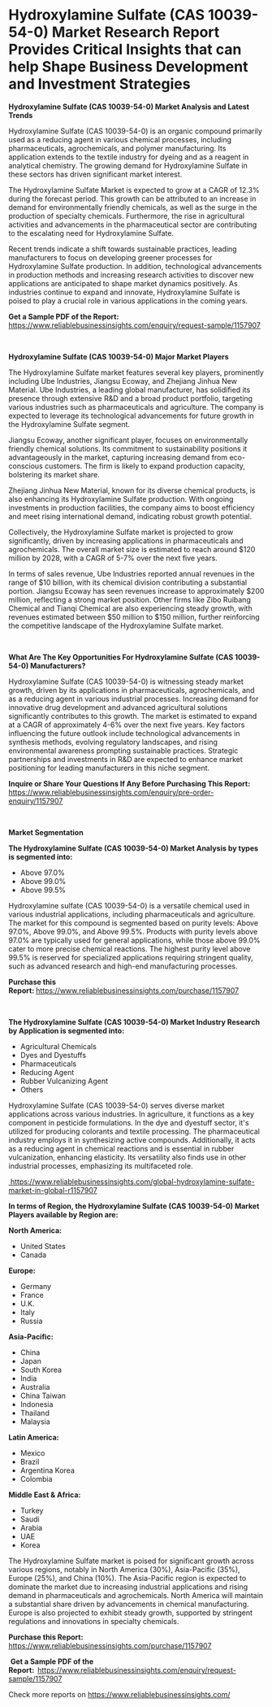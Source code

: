 <p><h1>Hydroxylamine Sulfate (CAS 10039-54-0) Market Research Report Provides Critical Insights that can help Shape Business Development and Investment Strategies</h1></p><p><strong>Hydroxylamine Sulfate (CAS 10039-54-0) Market Analysis and Latest Trends</strong></p>
<p><p>Hydroxylamine Sulfate (CAS 10039-54-0) is an organic compound primarily used as a reducing agent in various chemical processes, including pharmaceuticals, agrochemicals, and polymer manufacturing. Its application extends to the textile industry for dyeing and as a reagent in analytical chemistry. The growing demand for Hydroxylamine Sulfate in these sectors has driven significant market interest.</p><p>The Hydroxylamine Sulfate Market is expected to grow at a CAGR of 12.3% during the forecast period. This growth can be attributed to an increase in demand for environmentally friendly chemicals, as well as the surge in the production of specialty chemicals. Furthermore, the rise in agricultural activities and advancements in the pharmaceutical sector are contributing to the escalating need for Hydroxylamine Sulfate. </p><p>Recent trends indicate a shift towards sustainable practices, leading manufacturers to focus on developing greener processes for Hydroxylamine Sulfate production. In addition, technological advancements in production methods and increasing research activities to discover new applications are anticipated to shape market dynamics positively. As industries continue to expand and innovate, Hydroxylamine Sulfate is poised to play a crucial role in various applications in the coming years.</p></p>
<p><strong>Get a Sample PDF of the Report:&nbsp;</strong> <a href="https://www.reliablebusinessinsights.com/enquiry/request-sample/1157907?utm_campaign=2234&utm_medium=2&utm_source=Github&utm_content=ia&utm_term=01022025&utm_id=hydroxylamine-sulfate-cas-10039-54-0">https://www.reliablebusinessinsights.com/enquiry/request-sample/1157907</a></p>
<p>&nbsp;</p>
<p><strong>Hydroxylamine Sulfate (CAS 10039-54-0) Major Market Players</strong></p>
<p><p>The Hydroxylamine Sulfate market features several key players, prominently including Ube Industries, Jiangsu Ecoway, and Zhejiang Jinhua New Material. Ube Industries, a leading global manufacturer, has solidified its presence through extensive R&D and a broad product portfolio, targeting various industries such as pharmaceuticals and agriculture. The company is expected to leverage its technological advancements for future growth in the Hydroxylamine Sulfate segment.</p><p>Jiangsu Ecoway, another significant player, focuses on environmentally friendly chemical solutions. Its commitment to sustainability positions it advantageously in the market, capturing increasing demand from eco-conscious customers. The firm is likely to expand production capacity, bolstering its market share.</p><p>Zhejiang Jinhua New Material, known for its diverse chemical products, is also enhancing its Hydroxylamine Sulfate production. With ongoing investments in production facilities, the company aims to boost efficiency and meet rising international demand, indicating robust growth potential.</p><p>Collectively, the Hydroxylamine Sulfate market is projected to grow significantly, driven by increasing applications in pharmaceuticals and agrochemicals. The overall market size is estimated to reach around $120 million by 2028, with a CAGR of 5-7% over the next five years.</p><p>In terms of sales revenue, Ube Industries reported annual revenues in the range of $10 billion, with its chemical division contributing a substantial portion. Jiangsu Ecoway has seen revenues increase to approximately $200 million, reflecting a strong market position. Other firms like Zibo Ruibang Chemical and Tianqi Chemical are also experiencing steady growth, with revenues estimated between $50 million to $150 million, further reinforcing the competitive landscape of the Hydroxylamine Sulfate market.</p></p>
<p>&nbsp;</p>
<p><strong>What Are The Key Opportunities For Hydroxylamine Sulfate (CAS 10039-54-0) Manufacturers?</strong></p>
<p><p>Hydroxylamine Sulfate (CAS 10039-54-0) is witnessing steady market growth, driven by its applications in pharmaceuticals, agrochemicals, and as a reducing agent in various industrial processes. Increasing demand for innovative drug development and advanced agricultural solutions significantly contributes to this growth. The market is estimated to expand at a CAGR of approximately 4-6% over the next five years. Key factors influencing the future outlook include technological advancements in synthesis methods, evolving regulatory landscapes, and rising environmental awareness prompting sustainable practices. Strategic partnerships and investments in R&D are expected to enhance market positioning for leading manufacturers in this niche segment.</p></p>
<p><strong>Inquire or Share Your Questions If Any Before Purchasing This Report:</strong> <a href="https://www.reliablebusinessinsights.com/enquiry/pre-order-enquiry/1157907?utm_campaign=2234&utm_medium=2&utm_source=Github&utm_content=ia&utm_term=01022025&utm_id=hydroxylamine-sulfate-cas-10039-54-0">https://www.reliablebusinessinsights.com/enquiry/pre-order-enquiry/1157907</a></p>
<p>&nbsp;</p>
<p><strong>Market Segmentation</strong></p>
<p><strong>The Hydroxylamine Sulfate (CAS 10039-54-0) Market Analysis by types is segmented into:</strong></p>
<p><ul><li>Above 97.0%</li><li>Above 99.0%</li><li>Above 99.5%</li></ul></p>
<p><p>Hydroxylamine sulfate (CAS 10039-54-0) is a versatile chemical used in various industrial applications, including pharmaceuticals and agriculture. The market for this compound is segmented based on purity levels: Above 97.0%, Above 99.0%, and Above 99.5%. Products with purity levels above 97.0% are typically used for general applications, while those above 99.0% cater to more precise chemical reactions. The highest purity level above 99.5% is reserved for specialized applications requiring stringent quality, such as advanced research and high-end manufacturing processes.</p></p>
<p><strong>Purchase this Report:&nbsp;</strong><a href="https://www.reliablebusinessinsights.com/purchase/1157907?utm_campaign=2234&utm_medium=2&utm_source=Github&utm_content=ia&utm_term=01022025&utm_id=hydroxylamine-sulfate-cas-10039-54-0">https://www.reliablebusinessinsights.com/purchase/1157907</a></p>
<p>&nbsp;</p>
<p><strong>The Hydroxylamine Sulfate (CAS 10039-54-0) Market Industry Research by Application is segmented into:</strong></p>
<p><ul><li>Agricultural Chemicals</li><li>Dyes and Dyestuffs</li><li>Pharmaceuticals</li><li>Reducing Agent</li><li>Rubber Vulcanizing Agent</li><li>Others</li></ul></p>
<p><p>Hydroxylamine Sulfate (CAS 10039-54-0) serves diverse market applications across various industries. In agriculture, it functions as a key component in pesticide formulations. In the dye and dyestuff sector, it's utilized for producing colorants and textile processing. The pharmaceutical industry employs it in synthesizing active compounds. Additionally, it acts as a reducing agent in chemical reactions and is essential in rubber vulcanization, enhancing elasticity. Its versatility also finds use in other industrial processes, emphasizing its multifaceted role.</p></p>
<p><a href="https://www.reliablebusinessinsights.com/global-hydroxylamine-sulfate-market-in-global-r1157907?utm_campaign=2234&utm_medium=2&utm_source=Github&utm_content=ia&utm_term=01022025&utm_id=hydroxylamine-sulfate-cas-10039-54-0">&nbsp;https://www.reliablebusinessinsights.com/global-hydroxylamine-sulfate-market-in-global-r1157907</a></p>
<p><strong>In terms of Region, the Hydroxylamine Sulfate (CAS 10039-54-0) Market Players available by Region are:</strong></p>
<p>
    <p> <strong> North America: </strong>
        <ul>
            <li>United States</li>
            <li>Canada</li>
        </ul>
        </p> 
    <p> <strong> Europe: </strong>
        <ul>
            <li>Germany</li>
            <li>France</li>
            <li>U.K.</li>
            <li>Italy</li>
            <li>Russia</li>
        </ul>
        </p> 
    <p> <strong> Asia-Pacific: </strong>
        <ul>
            <li>China</li>
            <li>Japan</li>
            <li>South Korea</li>
            <li>India</li>
            <li>Australia</li>
            <li>China Taiwan</li>
            <li>Indonesia</li>
            <li>Thailand</li>
            <li>Malaysia</li>
        </ul>
        </p> 
    <p> <strong> Latin America: </strong>
        <ul>
            <li>Mexico</li>
            <li>Brazil</li>
            <li>Argentina Korea</li>
            <li>Colombia</li>
        </ul>
        </p> 
    <p> <strong> Middle East & Africa: </strong>
        <ul>
            <li>Turkey</li>
            <li>Saudi</li>
            <li>Arabia</li>
            <li>UAE</li>
            <li>Korea</li>
        </ul>
    </p>
    </p>
<p><p>The Hydroxylamine Sulfate market is poised for significant growth across various regions, notably in North America (30%), Asia-Pacific (35%), Europe (25%), and China (10%). The Asia-Pacific region is expected to dominate the market due to increasing industrial applications and rising demand in pharmaceuticals and agrochemicals. North America will maintain a substantial share driven by advancements in chemical manufacturing. Europe is also projected to exhibit steady growth, supported by stringent regulations and innovations in specialty chemicals.</p></p>
<p><strong>Purchase this Report: </strong><a href="https://www.reliablebusinessinsights.com/purchase/1157907?utm_campaign=2234&utm_medium=2&utm_source=Github&utm_content=ia&utm_term=01022025&utm_id=hydroxylamine-sulfate-cas-10039-54-0">https://www.reliablebusinessinsights.com/purchase/1157907</a></p>
<p>&nbsp;<strong>Get a Sample PDF of the Report:&nbsp;&nbsp;</strong><a href="https://www.reliablebusinessinsights.com/enquiry/request-sample/1157907?utm_campaign=2234&utm_medium=2&utm_source=Github&utm_content=ia&utm_term=01022025&utm_id=hydroxylamine-sulfate-cas-10039-54-0">https://www.reliablebusinessinsights.com/enquiry/request-sample/1157907</a></p>
<p><strong></strong></p>
<p>Check more reports on <a href="https://www.reliablebusinessinsights.com/?utm_campaign=2234&utm_medium=2&utm_source=Github&utm_content=ia&utm_term=01022025&utm_id=hydroxylamine-sulfate-cas-10039-54-0">https://www.reliablebusinessinsights.com/</a></p>